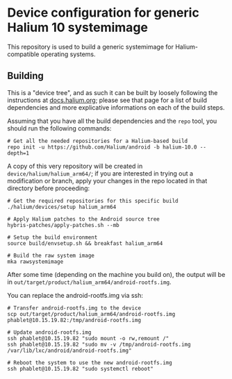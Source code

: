 Device configuration for generic Halium 10 systemimage
=====================================================

This repository is used to build a generic systemimage for Halium-compatible
operating systems.


Building
--------

This is a "device tree", and as such it can be built by loosely following the
instructions at [docs.halium.org](https://docs.halium.org); please see that
page for a list of build dependencies and more explicative informations on each
of the build steps.

Assuming that you have all the build dependencies and the `repo` tool, you
should run the following commands:

    # Get all the needed repositories for a Halium-based build
    repo init -u https://github.com/Halium/android -b halium-10.0 --depth=1

A copy of this very repository will be created in
`device/halium/halium_arm64/`; if you are interested in trying out a
modification or branch, apply your changes in the repo located in that
directory before proceeding:

    # Get the required repositories for this specific build
    ./halium/devices/setup halium_arm64

    # Apply Halium patches to the Android source tree
    hybris-patches/apply-patches.sh --mb

    # Setup the build environment
    source build/envsetup.sh && breakfast halium_arm64

    # Build the raw system image
    mka rawsystemimage

After some time (depending on the machine you build on), the output will be in
`out/target/product/halium_arm64/android-rootfs.img`.

You can replace the android-rootfs.img via ssh:

    # Transfer android-rootfs.img to the device
    scp out/target/product/halium_arm64/android-rootfs.img phablet@10.15.19.82:/tmp/android-rootfs.img

    # Update android-rootfs.img
    ssh phablet@10.15.19.82 "sudo mount -o rw,remount /"
    ssh phablet@10.15.19.82 "sudo mv -v /tmp/android-rootfs.img /var/lib/lxc/android/android-rootfs.img"

    # Reboot the system to use the new android-rootfs.img
    ssh phablet@10.15.19.82 "sudo systemctl reboot"
